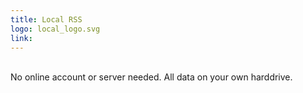 ```yaml
---
title: Local RSS
logo: local_logo.svg
link: 
---
```

<br>No online account or server needed. All data on your own harddrive.